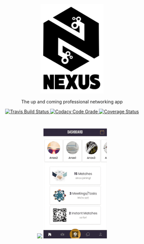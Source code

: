 <p align="center" >
  <img width=200 src="static/logo.png"/>
</p>


<p align="center">
 The up and coming professional networking app 
</p>

<p align="center">
  <a href="https://travis-ci.com/kimoantiqe/Nexus">
    <img src="https://travis-ci.com/kimoantiqe/Nexus.svg?branch=master"
      alt="Travis Build Status" />
  </a>

  <a href="https://www.codacy.com/app/Nexus/Nexus?utm_source=github.com&amp;utm_medium=referral&amp;utm_content=kimoantiqe/Nexus&amp;utm_campaign=Badge_Grade">
    <img src="https://api.codacy.com/project/badge/Grade/9e090f0a5cf14a5baf72145d284aa1e1"
      alt="Codacy Code Grade" />
<a href='https://coveralls.io/github/kimoantiqe/Nexus?branch=master'><img src='https://coveralls.io/repos/github/kimoantiqe/Nexus/badge.svg?branch=master&service=github' alt='Coverage Status' /></a>
</p>
<br>

<p align="center" >
  <img width=200 src="static/GIFmatching.gif"/>
  <img width=200 src="static/GIFdashboard.gif"/>
</p>



